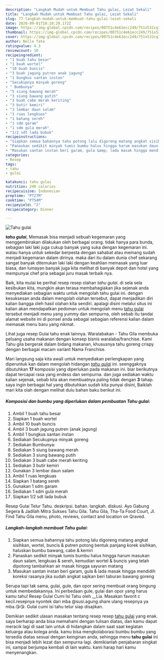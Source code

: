 ```yaml
---
description: "Langkah Mudah untuk Membuat Tahu gulai, Lezat Sekali"
title: "Langkah Mudah untuk Membuat Tahu gulai, Lezat Sekali"
slug: 77-langkah-mudah-untuk-membuat-tahu-gulai-lezat-sekali
date: 2020-09-01T18:10:29.172Z
image: https://img-global.cpcdn.com/recipes/00751c4e61ecc249/751x532cq70/tahu-gulai-foto-resep-utama.jpg
thumbnail: https://img-global.cpcdn.com/recipes/00751c4e61ecc249/751x532cq70/tahu-gulai-foto-resep-utama.jpg
cover: https://img-global.cpcdn.com/recipes/00751c4e61ecc249/751x532cq70/tahu-gulai-foto-resep-utama.jpg
author: Nelle Tate
ratingvalue: 4.3
reviewcount: 10
recipeingredient:
- "1 buah tahu besar"
- "1 buah wortel"
- "10 buah buncis"
- "3 buah jagung putren anak jagung"
- "1 bungkus santan instan"
- "Secukupnya minyak goreng"
- " Bumbunya"
- "5 siung bawang merah"
- "3 siung bawang putih"
- "3 buah cabe merah keriting"
- "3 butir kemiri"
- "3 lembar daun salam"
- "1 ruas lengkuas"
- "1 batang sereh"
- "1 sdm garam"
- "1 sdm gula merah"
- "1/2 sdt lada bubuk"
recipeinstructions:
- "Siapkan semua bahannya tahu potong lalu digoreng matang angkat sisihkan, wortel, buncis &amp; putren potong bentuk panjang korek sisihkan, haluskan bumbu bawang, cabe &amp; kemiri"
- "Panaskan sedikit minyak tumis bumbu halus hingga harum masukan daun salam, lengkuas &amp; sereh, kemudian wortel &amp; buncis yang telah dipotong tambahkan air masak hingga sayuran matang"
- "Masukan santan instan beri garam, gula &amp; lada masak hingga mendidih koreksi rasanya jika sudah angkat sajikan beri taburan bawang goreng"
categories:
- Resep
tags:
- tahu
- gulai

katakunci: tahu gulai 
nutrition: 240 calories
recipecuisine: Indonesian
preptime: "PT27M"
cooktime: "PT54M"
recipeyield: "2"
recipecategory: Dinner

---
```



![Tahu gulai](https://img-global.cpcdn.com/recipes/00751c4e61ecc249/751x532cq70/tahu-gulai-foto-resep-utama.jpg)

<b><i>tahu gulai</i></b>, Memasak bisa menjadi sebuah kegemaran yang menggembirakan dilakukan oleh berbagai orang. tidak hanya para bunda, sebagian laki laki juga cukup banyak yang suka dengan kegemaran ini. walau hanya untuk sekedar berpesta dengan sahabat atau memang sudah menjadi kegemaran dalam dirinya. maka dari itu dalam dunia chef sekarang sangat banyak ditemukan laki laki dengan keahlian memasak yang luar biasa, dan lumayan banyak juga kita melihat di banyak depot dan hotel yang mempunyai chef pria sebagai juru masak terbaik nya.

Baik, kita mulai ke perihal resep resep olahan <i>tahu gulai</i>. di sela sela kesibukan kita, mungkin akan terasa membahagiakan jika sejenak anda menyediakan sebagian waktu untuk mengolah tahu gulai ini. dengan kesuksesan anda dalam mengolah olahan tersebut, dapat menjadikan diri kalian bangga oleh hasil olahan kita sendiri. apalagi disini melalui situs ini kalian akan mendapatkan pedoman untuk mengolah menu <u>tahu gulai</u> tersebut menjadi menu yang yummy dan sempurna, oleh sebab itu tandai alamat website ini di ponsel anda sebagai sebagian referensi kalian dalam memasak menu baru yang nikmat.

Lihat juga resep Gulai tahu enak lainnya. Waralabakan - Tahu Gila membuka peluang usaha makanan dengan konsep bisnis waralaba/franchise. Kami Tahu gila bergerak dalam bidang makanan, khususnya tahu goreng crispy dengan berbagai macam variant Nama Franchise.


Mari langsung saja kita awali untuk menyediakan perlengkapan yang diperuntuk kan dalam mengolah hidangan <u><i>tahu gulai</i></u> ini. seenggaknya dibutuhkan <b>17</b> komposisi yang diperlukan pada makanan ini. biar berikutnya dapat tercapai rasa yang endess dan sempurna. dan juga sediakan waktu kalian sejenak, sebab kita akan membuatnya paling tidak dengan <b>3</b> tahap. saya ingin berbagai hal yang dibutuhkan sudah kita punyai disini, Baiklah mari kita olah dengan melihat dulu bahan baku berikut ini.

<!--inarticleads1-->

##### Komposisi dan bumbu yang diperlukan dalam pembuatan Tahu gulai:

1. Ambil 1 buah tahu besar
1. Siapkan 1 buah wortel
1. Ambil 10 buah buncis
1. Ambil 3 buah jagung putren (anak jagung)
1. Ambil 1 bungkus santan instan
1. Sediakan Secukupnya minyak goreng
1. Sediakan  Bumbunya:
1. Sediakan 5 siung bawang merah
1. Sediakan 3 siung bawang putih
1. Sediakan 3 buah cabe merah keriting
1. Sediakan 3 butir kemiri
1. Gunakan 3 lembar daun salam
1. Ambil 1 ruas lengkuas
1. Siapkan 1 batang sereh
1. Gunakan 1 sdm garam
1. Sediakan 1 sdm gula merah
1. Siapkan 1/2 sdt lada bubuk


Resep Gulai Telur Tahu. deskripsi. bahan. langkah. diskusi. Ayo Gabung Segera &amp; Jadilah Mitra Sukses Tahu Gila. Tahu Gila, Tha-Ta Food Court, Jl. Find Tahu Gila menu, photo, reviews, contact and location on Qraved. 

<!--inarticleads2-->

##### Langkah-langkah membuat Tahu gulai:

1. Siapkan semua bahannya tahu potong lalu digoreng matang angkat sisihkan, wortel, buncis &amp; putren potong bentuk panjang korek sisihkan, haluskan bumbu bawang, cabe &amp; kemiri
1. Panaskan sedikit minyak tumis bumbu halus hingga harum masukan daun salam, lengkuas &amp; sereh, kemudian wortel &amp; buncis yang telah dipotong tambahkan air masak hingga sayuran matang
1. Masukan santan instan beri garam, gula &amp; lada masak hingga mendidih koreksi rasanya jika sudah angkat sajikan beri taburan bawang goreng


Serupa tapi tak sama, gulai, gule, dan opor sering membuat orang bingung untuk membedakannya. Ini perbedaan gule, gulai dan opor yang harus kamu tahu! Resep Gulai Cumi Isi Tahu oleh __Lia. Masakan favorit c kecil.resepnya nyontek dari mba @susi.agung.share ulang resepnya ya mba.😘😘. Gulai cumi isi tahu telur siap disajikan. 

Demikian sedikit ulasan masakan tentang resep resep <u>tahu gulai</u> yang enak. saya berharap anda bisa memahami dengan tulisan diatas, dan kamu dapat meracik lagi di saat lain untuk di hidangkan dalam saat saat kegiatan keluarga atau kolega anda. kamu bisa mengkolaborasi bumbu bumbu yang tersedia diatas sesuai dengan keinginan anda, sehingga menu <b>tahu gulai</b> ini bisa menjadi lebih lezat dan sempurna lagi. demikianlah penjabaran singkat ini, sampai berjumpa kembali di lain waktu. kami harap hari kamu menyenangkan.
